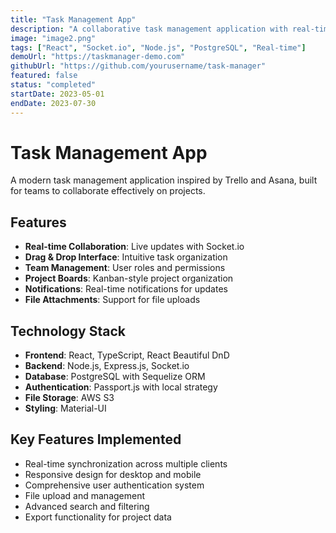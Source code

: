 ```yaml
---
title: "Task Management App"
description: "A collaborative task management application with real-time updates, team collaboration features, and intuitive drag-and-drop interface."
image: "image2.png"
tags: ["React", "Socket.io", "Node.js", "PostgreSQL", "Real-time"]
demoUrl: "https://taskmanager-demo.com"
githubUrl: "https://github.com/yourusername/task-manager"
featured: false
status: "completed"
startDate: 2023-05-01
endDate: 2023-07-30
---
```


# Task Management App

A modern task management application inspired by Trello and Asana, built for teams to collaborate effectively on projects.

## Features

- **Real-time Collaboration**: Live updates with Socket.io
- **Drag & Drop Interface**: Intuitive task organization
- **Team Management**: User roles and permissions
- **Project Boards**: Kanban-style project organization
- **Notifications**: Real-time notifications for updates
- **File Attachments**: Support for file uploads

## Technology Stack

- **Frontend**: React, TypeScript, React Beautiful DnD
- **Backend**: Node.js, Express.js, Socket.io
- **Database**: PostgreSQL with Sequelize ORM
- **Authentication**: Passport.js with local strategy
- **File Storage**: AWS S3
- **Styling**: Material-UI

## Key Features Implemented

- Real-time synchronization across multiple clients
- Responsive design for desktop and mobile
- Comprehensive user authentication system
- File upload and management
- Advanced search and filtering
- Export functionality for project data
